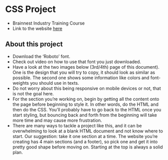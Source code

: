 # CSS Project
- Brainnest Industry Training Course
- Link to the website [here](https://saratbarros.github.io/CSS_Project/)

## About this project
- Download the ‘Roboto’ font.
- Check out video on how to use that font you just downloaded.
- Have a look at the two images below (3rd/4th) page of this document). One is the design that you will try to copy, it should look as similar as possible. The second one shows some information like colors and font-weights you should use in texts.
- Do not worry about this being responsive on mobile devices or not, that is not the goal here.
- For the section you’re working on, begin by getting all the content onto the page before beginning to style it. In other words, do the HTML and then do the CSS. You’ll probably have to go back to the HTML once you start styling, but bouncing back and forth from the beginning will take more time and may cause more frustration.
- There are many ways to tackle a project like this, and it can be overwhelming to look at a blank HTML document and not know where to start. Our suggestion: take it one
section at a time. The website you’re creating has 4 main sections (and a footer), so pick one and get it into pretty good shape before moving on. Starting at the top is always a solid plan.
